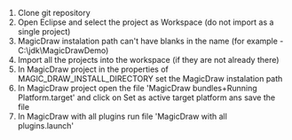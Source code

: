 1. Clone git repository
2. Open Eclipse and select the project as Workspace (do not import as a single project)
3. MagicDraw instalation path can't have blanks in the name (for example - C:\jdk\MagicDrawDemo)
4. Import all the projects into the workspace (if they are not already there)
5. In MagicDraw project in the properties of MAGIC_DRAW_INSTALL_DIRECTORY set the MagicDraw instalation path
6. In MagicDraw project open the file 'MagicDraw bundles+Running Platform.target' and click on Set as active target platform ans save the file
7. In MagicDraw with all plugins run file 'MagicDraw with all plugins.launch'
